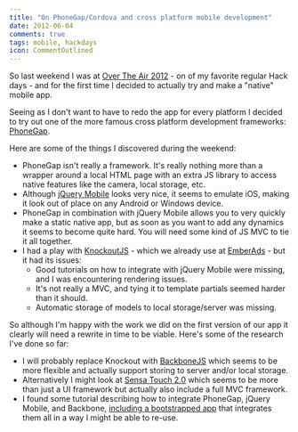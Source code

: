 ```yaml
---
title: "On PhoneGap/Cordova and cross platform mobile development"
date: 2012-06-04
comments: true
tags: mobile, hackdays
icon: CommentOutlined
---
```


So last weekend I was at [Over The Air 2012](http://overtheair.org/) - on of my favorite regular Hack days - and for the first time I decided to actually try and make a "native" mobile app.

Seeing as I don't want to have to redo the app for every platform I decided to try out one of the more famous cross platform development frameworks: [PhoneGap](http://phonegap.com/).



Here are some of the things I discovered during the weekend:

* PhoneGap isn't really a framework. It's really nothing more than a wrapper around a local HTML page with an extra JS library to access native features like the camera, local storage, etc.
* Although [jQuery Mobile](http://jquerymobile.com/) looks very nice, it seems to emulate iOS, making it look out of place on any Android or Windows device.
* PhoneGap in combination with jQuery Mobile allows you to very quickly make a static native app, but as soon as you want to add any dynamics it seems to become quite hard. You will need some kind of JS MVC to tie it all together.
* I had a play with [KnockoutJS](http://knockoutjs.com/) - which we already use at [EmberAds](http://emberads.com) - but it had its issues:
  * Good tutorials on how to integrate with jQuery Mobile were missing, and I was encountering rendering issues.
  * It's not really a MVC, and tying it to template partials seemed harder than it should.
  * Automatic storage of models to local storage/server was missing.

So although I'm happy with the work we did on the first version of our app it clearly will need a rewrite in time to be viable. Here's some of the research I've done so far:

  * I will probably replace Knockout with [BackboneJS](http://backbonejs.org/) which seems to be more flexible and actually support storing to server and/or local storage.
  * Alternatively I might look at [Sensa Touch 2.0](http://docs.sencha.com/touch/2-0/) which seems to be more than just a UI framework but actually also include a full MVC framework.
  * I found some tutorial describing how to integrate PhoneGap, jQuery Mobile, and Backbone, [including a bootstrapped app](https://github.com/ccoenraets/backbone-directory/tree/master/jquerymobile) that integrates them all in a way I might be able to re-use.
